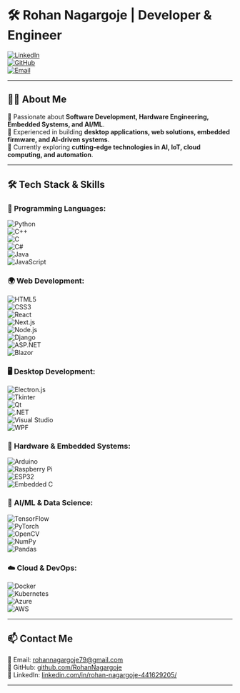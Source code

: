 # 🛠 **Rohan Nagargoje** | Developer & Engineer  

[![LinkedIn](https://img.shields.io/badge/LinkedIn-Connect-blue?style=flat&logo=linkedin)](https://www.linkedin.com/in/rohan-nagargoje-441629205/)  
[![GitHub](https://img.shields.io/badge/GitHub-Profile-black?style=flat&logo=github)](https://github.com/RohanNagargoje)  
[![Email](https://img.shields.io/badge/Email-Contact-red?style=flat&logo=gmail)](mailto:rohannagargoje79@gmail.com)  

---

## 👨‍💻 **About Me**  
🔹 Passionate about **Software Development, Hardware Engineering, Embedded Systems, and AI/ML**.  
🔹 Experienced in building **desktop applications, web solutions, embedded firmware, and AI-driven systems**.  
🔹 Currently exploring **cutting-edge technologies in AI, IoT, cloud computing, and automation**.  

---

## 🛠 **Tech Stack & Skills**  

### **🚀 Programming Languages:**  
![Python](https://img.shields.io/badge/Python-3776AB?style=flat&logo=python&logoColor=white)  
![C++](https://img.shields.io/badge/C++-00599C?style=flat&logo=cplusplus&logoColor=white)  
![C](https://img.shields.io/badge/C-239120?style=flat&logo=c&logoColor=white)  
![C#](https://img.shields.io/badge/C%23-239120?style=flat&logo=csharp&logoColor=white)  
![Java](https://img.shields.io/badge/Java-007396?style=flat&logo=java&logoColor=white)  
![JavaScript](https://img.shields.io/badge/JavaScript-F7DF1E?style=flat&logo=javascript&logoColor=black)  

### **🌍 Web Development:**  
![HTML5](https://img.shields.io/badge/HTML5-E34F26?style=flat&logo=html5&logoColor=white)  
![CSS3](https://img.shields.io/badge/CSS3-1572B6?style=flat&logo=css3&logoColor=white)  
![React](https://img.shields.io/badge/React-61DAFB?style=flat&logo=react&logoColor=black)  
![Next.js](https://img.shields.io/badge/Next.js-000000?style=flat&logo=next.js&logoColor=white)  
![Node.js](https://img.shields.io/badge/Node.js-339933?style=flat&logo=node.js&logoColor=white)  
![Django](https://img.shields.io/badge/Django-092E20?style=flat&logo=django&logoColor=white)  
![ASP.NET](https://img.shields.io/badge/ASP.NET-512BD4?style=flat&logo=dotnet&logoColor=white)  
![Blazor](https://img.shields.io/badge/Blazor-512BD4?style=flat&logo=blazor&logoColor=white)  

### **🖥️ Desktop Development:**  
![Electron.js](https://img.shields.io/badge/Electron-47848F?style=flat&logo=electron&logoColor=white)  
![Tkinter](https://img.shields.io/badge/Tkinter-3776AB?style=flat&logo=python&logoColor=white)  
![Qt](https://img.shields.io/badge/Qt-41CD52?style=flat&logo=qt&logoColor=white)  
![.NET](https://img.shields.io/badge/.NET-512BD4?style=flat&logo=dotnet&logoColor=white)  
![Visual Studio](https://img.shields.io/badge/Visual%20Studio-5C2D91?style=flat&logo=visualstudio&logoColor=white)  
![WPF](https://img.shields.io/badge/WPF-512BD4?style=flat&logo=windows&logoColor=white)  

### **🔧 Hardware & Embedded Systems:**  
![Arduino](https://img.shields.io/badge/Arduino-00979D?style=flat&logo=arduino&logoColor=white)  
![Raspberry Pi](https://img.shields.io/badge/Raspberry%20Pi-C51A4A?style=flat&logo=raspberry-pi&logoColor=white)  
![ESP32](https://img.shields.io/badge/ESP32-000000?style=flat&logo=espressif&logoColor=white)  
![Embedded C](https://img.shields.io/badge/Embedded%20C-00599C?style=flat)  

### **🤖 AI/ML & Data Science:**  
![TensorFlow](https://img.shields.io/badge/TensorFlow-FF6F00?style=flat&logo=tensorflow&logoColor=white)  
![PyTorch](https://img.shields.io/badge/PyTorch-EE4C2C?style=flat&logo=pytorch&logoColor=white)  
![OpenCV](https://img.shields.io/badge/OpenCV-5C3EE8?style=flat&logo=opencv&logoColor=white)  
![NumPy](https://img.shields.io/badge/NumPy-013243?style=flat&logo=numpy&logoColor=white)  
![Pandas](https://img.shields.io/badge/Pandas-150458?style=flat&logo=pandas&logoColor=white)  

### **☁️ Cloud & DevOps:**  
![Docker](https://img.shields.io/badge/Docker-2496ED?style=flat&logo=docker&logoColor=white)  
![Kubernetes](https://img.shields.io/badge/Kubernetes-326CE5?style=flat&logo=kubernetes&logoColor=white)  
![Azure](https://img.shields.io/badge/Microsoft%20Azure-0078D4?style=flat&logo=microsoft-azure&logoColor=white)  
![AWS](https://img.shields.io/badge/AWS-FF9900?style=flat&logo=amazonaws&logoColor=white)  

---

## 📫 **Contact Me**  
📧 Email: [rohannagargoje79@gmail.com](mailto:rohannagargoje79@gmail.com)  
🔗 GitHub: [github.com/RohanNagargoje](https://github.com/RohanNagargoje)  
🔗 LinkedIn: [linkedin.com/in/rohan-nagargoje-441629205/](https://www.linkedin.com/in/rohan-nagargoje-441629205/)  

---
